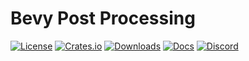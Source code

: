 # Bevy Post Processing

[![License](https://img.shields.io/badge/license-MIT%2FApache-blue.svg)](https://github.com/bevyengine/bevy#license)
[![Crates.io](https://img.shields.io/crates/v/bevy_core_pipeline.svg)](https://crates.io/crates/bevy_core_pipeline)
[![Downloads](https://img.shields.io/crates/d/bevy_core_pipeline.svg)](https://crates.io/crates/bevy_core_pipeline)
[![Docs](https://docs.rs/bevy_core_pipeline/badge.svg)](https://docs.rs/bevy_core_pipeline/latest/bevy_core_pipeline/)
[![Discord](https://img.shields.io/discord/691052431525675048.svg?label=&logo=discord&logoColor=ffffff&color=7389D8&labelColor=6A7EC2)](https://discord.gg/bevy)
